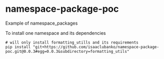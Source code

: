 # namespace-package-poc
Example of namespace_packages

To install one namespace and its dependencies

```
# will only install formatting_utills and its requirements
pip install "git+https://github.com/isaaclubanko/namespace-package-poc.git@0.0.3#egg=0.0.3&subdirectory=formatting_utils"
```